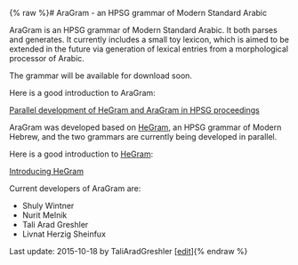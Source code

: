 {% raw %}# AraGram - an HPSG grammar of Modern Standard Arabic

AraGram is an HPSG grammar of Modern Standard Arabic. It both parses and
generates. It currently includes a small toy lexicon, which is aimed to
be extended in the future via generation of lexical entries from a
morphological processor of Arabic.

The grammar will be available for download soon.

Here is a good introduction to AraGram:

[Parallel development of HeGram and AraGram in HPSG
proceedings](http://web.stanford.edu/group/cslipublications/cslipublications/HPSG/2015/ahmw.pdf)

AraGram was developed based on [HeGram](https://delph-in.github.io/docs/grammars/HeGram), an HPSG grammar of
Modern Hebrew, and the two grammars are currently being developed in
parallel.

Here is a good introduction to [HeGram](https://delph-in.github.io/docs/grammars/HeGram):

[Introducing
HeGram](http://lingo.stanford.edu/delphin2015/HeGram_DELPH-IN_slides.pdf)

Current developers of AraGram are:

- Shuly Wintner
- Nurit Melnik
- Tali Arad Greshler
- Livnat Herzig Sheinfux

Last update: 2015-10-18 by TaliAradGreshler [[edit](https://github.com/delph-in/docs/wiki/AraGram/_edit)]{% endraw %}